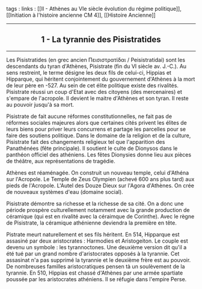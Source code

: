 tags : 
links : [[II - Athènes au VIe siècle  évolution du régime politique]], [[Initiation à l'histoire ancienne CM 4]], [[Histoire Ancienne]]

****

<h2 style="text-align: center;"> 1 - La tyrannie des Pisistratides </h2>

****

Les Pisistratides (en grec ancien Πεισιστρατίδαι / Peisistratidai) sont les descendants du tyran d'Athènes, Pisistrate (fin du VI siècle av. J.-C.). Au sens restreint, le terme désigne les deux fils de celui-ci, Hippias et Hipparque, qui héritent conjointement du gouvernement d'Athènes à la mort de leur père en -527. 
Au sein de cet élite politique existe des rivalités. Pisistrate réussi un coup d'Etat avec des citoyens (des mercenaires) et s'empare de l'acropole. Il devient le maitre d'Athènes et son tyran. Il reste au pouvoir jusqu'à sa mort. 

Pisistrate de fait aucune réformes constitutionnelles, ne fait pas de réformes sociales majeures alors que certaines cités privent les élites de leurs biens pour priver leurs concurrens et partage les parcelles pour se faire des soutiens politique. 
Dans le domaine de la religion et de la culture, Pisistrate fait des changements religieux tel que l'apparition des Panathénées (fête principale). Il soutient le culte de Dionysos dans le panthéon officiel des athéniens. Les fêtes Dionysies donne lieu aux pièces de théâtre, aux représentations de tragédie. 

Athènes est réaménagée. On construit un nouveau temple, celui d'Athéna sur l'Acropole. Le Temple de Zeus Olympien (achevé 600 ans plus tard) aux pieds de l'Acropole. L'Autel des Douze Dieux sur l'Agora d'Athènes. On crée de nouveaux systèmes d'eau (domaine social). 

Pisistrate démontre sa richesse et la richesse de sa cité. On a donc une période prospère culturellement notamment avec la grande production de céramique (qui est en rivalité avec la céraimque de Corinthe). Avec le règne de Pisistrate, la céramique athénienne deviendra la première en tête.

Pistrate meurt naturellement et ses fils héritent. En 514, Hipparque est assasiné par deux aristocrates : Harmodies et Aristogeiton. Le couple est devenu un symbole : les tyrannoctones. Une deuxième version dit qu'il a été tué par un grand nombre d'aristocrates opposés à la tyrannie. Cet assasinat n'a pas supprimé la tyrannie et le deuxième frère est au pouvoir. De nombreuses familles aristocratiques pensen tà un soulèvement de la tyrannie. En 510, Hippias est chassé d'Athènes par une armée spartiate poussée par les aristocrates athéniens. Il se réfugie dans l'empire Perse.